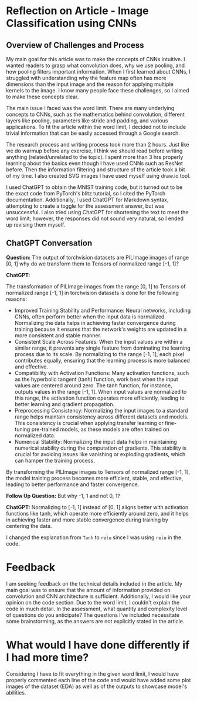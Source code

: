 # Reflection on Article - Image Classification using CNNs

## Overview of Challenges and Process

My main goal for this article was to make the concepts of CNNs intuitive. I wanted readers to grasp what convolution does, why we use pooling, and how pooling filters important information. When I first learned about CNNs, I struggled with understanding why the feature map often has more dimensions than the input image and the reason for applying multiple kernels to the image. I know many people face these challenges, so I aimed to make these concepts clear.

The main issue I faced was the word limit. There are many underlying concepts to CNNs, such as the mathematics behind convolution, different layers like pooling, parameters like stride and padding, and various applications. To fit the article within the word limit, I decided not to include trivial information that can be easily accessed through a Google search.

The research process and writing process took more than 2 hours. Just like we do warmup before any exercise, I think we should read before writing anything (related/unrelated to the topic). I spent more than 3 hrs properly learning about the basics even though I have used CNNs such as ResNet before. Then the information filtering and structure of the article took a bit of my time. I also created SVG images I have used myself using draw.io tool.

I used ChatGPT to obtain the MNIST training code, but it turned out to be the exact code from PyTorch's blitz tutorial, so I cited the PyTorch documentation. Additionally, I used ChatGPT for Markdown syntax, attempting to create a toggle for the assessment answer, but was unsuccessful. I also tried using ChatGPT for shortening the text to meet the word limit; however, the responses did not sound very natural, so I ended up revising them myself.

## ChatGPT Conversation

**Question:** The output of torchvision datasets are PILImage images of range [0, 1] why do we transform them to Tensors of normalized range [-1, 1]?

**ChatGPT:**

The transformation of PILImage images from the range [0, 1] to Tensors of normalized range [-1, 1] in torchvision datasets is done for the following reasons:

- Improved Training Stability and Performance:
  Neural networks, including CNNs, often perform better when the input data is normalized. Normalizing the data helps in achieving faster convergence during training because it ensures that the network's weights are updated in a more consistent and stable manner.
- Consistent Scale Across Features:
  When the input values are within a similar range, it prevents any single feature from dominating the learning process due to its scale. By normalizing to the range [-1, 1], each pixel contributes equally, ensuring that the learning process is more balanced and effective.
- Compatibility with Activation Functions:
  Many activation functions, such as the hyperbolic tangent (tanh) function, work best when the input values are centered around zero. The tanh function, for instance, outputs values in the range [-1, 1]. When input values are normalized to this range, the activation function operates more efficiently, leading to better learning and gradient propagation.
- Preprocessing Consistency:
  Normalizing the input images to a standard range helps maintain consistency across different datasets and models. This consistency is crucial when applying transfer learning or fine-tuning pre-trained models, as these models are often trained on normalized data.
- Numerical Stability:
  Normalizing the input data helps in maintaining numerical stability during the computation of gradients. This stability is crucial for avoiding issues like vanishing or exploding gradients, which can hamper the training process.

By transforming the PILImage images to Tensors of normalized range [-1, 1], the model training process becomes more efficient, stable, and effective, leading to better performance and faster convergence.

**Follow Up Question:** But why -1, 1 and not 0, 1?

**ChatGPT:**
Normalizing to [-1, 1] instead of [0, 1] aligns better with activation functions like tanh, which operate more efficiently around zero, and it helps in achieving faster and more stable convergence during training by centering the data.

I changed the explanation from `Tanh` to `relu` since I was using `relu` in the code.

# Feedback

I am seeking feedback on the technical details included in the article. My main goal was to ensure that the amount of information provided on convolution and CNN architecture is sufficient. Additionally, I would like your opinion on the code section. Due to the word limit, I couldn't explain the code in much detail. In the assessment, what quantity and complexity level of questions do you anticipate? The questions I've included necessitate some brainstorming, as the answers are not explicitly stated in the article.

# What would I have done differently if I had more time?

Considering I have to fit everything in the given word limit, I would have properly commented each line of the code and would have added some plot images of the dataset (EDA) as well as of the outputs to showcase model's abilities.
